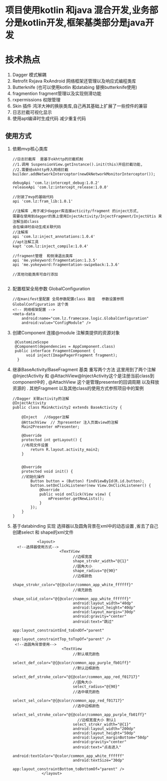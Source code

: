 # 项目使用kotlin 和java 混合开发,业务部分是kotlin开发,框架基类部分是java开发

# 技术热点

1. Dagger 模式解耦 
2. Retrofit Rxjava RxAndroid    网络框架还管理以及响应式编程类库
3. Butterknife  (也可以使用kotlin  和databing 替换butterknife使用)
4. fragmention  fragment管理以及实现侧滑功能
5. rxpermissions 权限管理
6.  Skin 插件  鸿洋大神的换肤类库,自己再其基础上扩展了一些控件的兼容
7. 日志拦截可视化显示
8. 使用apt编译时生成代码  减少重复代码

## 使用方式

1. 依赖mvp核心类库

   ```
   //日志拦截库  是基于okhttp的拦截机制
   //1.调用 SuspensionView.getInstance().init(this)开启拦截功能,
   //2.需要给okhttp传入网络拦截builder.addNetworkInterceptor(newOkNetworkMonitorInterceptor());
   
   debugApi 'com.lz:intercept_debug:1.0.2'
   releaseApi 'com.lz:intercept_release:1.0.0'
   
   //封装了mvp的基础代码
   api 'com.lz:fram_lib:1.0.1'
   
   //注解库 ,用于减少dagger库连接acticity/fragment 的inject方式,
   需要在使用到dagger的类上使用InjectActivity/InjectFragment/InjectUtis 来注解当前class 
   会在编译时自动生成关联代码
   //注解库
   api 'com.lz:inject_annotations:1.0.4'
   //apt注解工具
   kapt 'com.lz:inject_compile:1.0.4'
   
   //fragment管理  和侧滑退出类库
   api 'me.yokeyword:fragmentation:1.3.5'
   api 'me.yokeyword:fragmentation-swipeback:1.3.6'
   
   //其他功能类库可自行添加
   
   
   ```

1. 配置框架全局参数  GlobalConfiguration 

   ```
   //在manifest里配置 全局参数配置class 路径   参数设置参照 GlobalConfiguration 这个类
   <!-- 网络框架配置 -->
   <meta-data
       android:name="com.lz.framecase.logic.GlobalConfiguration"
       android:value="ConfigModule" />
   ```
1. 创建Component 连接@module 注解类提供的资源对象
   ```
    @CustomizeScope
    @Component(dependencies = AppComponent.class)
    public interface FragmentComponent {
         void inject(ImagePagerFragment fragment);
     }

    ```
   

1. 继承BaseActivity/BaseFragment  基类  重写两个方法
   这里用到了两个注解  @InjectActivity  和  @AttachView@InjectActivity这个是注册当前class到component中的 , @AttachView 这个是管理presenter的回调周期 以及释放资源的 .  其他Fragment 以及其他class的使用方式参照项目中的案例

   ```
   //Dagger 关联activity的注解
   @InjectActivity
   public class MainActivity2 extends BaseActivity {
   
       @Inject   //dagger注解
       @AttachView  // 为presenter 注入页面view的注解
       Main2Presenter mPresenter;
   
       @Override
       protected int getLayout() {
       //布局文件设置
           return R.layout.activity_main2;
       }
   
   
       @Override
       protected void init() {
       //初始化操作
           Button button = (Button) findViewById(R.id.button);
           button.setOnClickListener(new View.OnClickListener() {
               @Override
               public void onClick(View view) {
                   mPresenter.getNewLists();
               }
           });
       }
   }
   ```
   
   
1. 基于databinding 实现 选择器以及圆角背景在xml中的动态设置 ,省去了自己创建select  和 shape的xml文件

   ```
              <layout>
     <!--选择器使用方式-->
                        <TextView
                              //边框宽度
                              shape_strokr_width="@{1}"
                              //圆角大小
                              shape_radius="@{90}"
                              //边框颜色
                              shape_strokr_color="@{@color/common_app_white_ffffff}"
                              //填充颜色
                              shape_solid_color="@{@color/common_app_white_ffffff}"
                              android:layout_width="40dp"
                              android:layout_height="40dp"
                              android:layout_margin="30dp"
                              android:gravity="center"
                              android:text="跳过"
                              app:layout_constraintEnd_toEndOf="parent"
                              app:layout_constraintTop_toTopOf="parent" />
    <!--选圆角背景使用-->
                         <TextView
                              //默认填充颜色
                              select_def_color="@{@color/common_app_purple_fb01ff}"
                              //默认边框颜色
                              select_def_stroke_color="@{@color/common_app_red_f01717}"
                              //圆角大小
                              select_radius="@{90}"
                              //选中填充颜色
                              select_sel_color="@{@color/common_app_red_f01717}"
                              //选中边框颜色
                              select_sel_stroke_color="@{@color/common_app_purple_fb01ff}"
                                //边框宽度大小 默认1
                              select_strokr_width="@{1}"
                              android:layout_width="200dp"
                              android:layout_height="50dp"
                              android:layout_marginBottom="50dp"
                              android:gravity="center"
                              android:text="点击进入"
                              android:textColor="@color/common_app_white_ffffff"
                              android:textSize="30dp"
                              app:layout_constraintBottom_toBottomOf="parent" />
                </layout>
   ```


